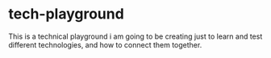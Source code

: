 # tech-playground
This is a technical playground i am going to be creating just to learn and test different technologies, and how to connect them together.
